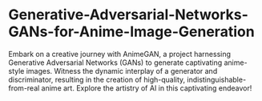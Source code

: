 # Generative-Adversarial-Networks-GANs-for-Anime-Image-Generation
Embark on a creative journey with AnimeGAN, a project harnessing Generative Adversarial Networks (GANs) to generate captivating anime-style images. Witness the dynamic interplay of a generator and discriminator, resulting in the creation of high-quality, indistinguishable-from-real anime art. Explore the artistry of AI in this captivating endeavor!
